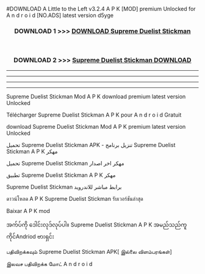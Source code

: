 #DOWNLOAD A Little to the Left v3.2.4 A P K [MOD] premium Unlocked for A n d r o i d [NO.ADS] latest version d5yge 



<div align="center">

<h3>DOWNLOAD 1 >>> <a href="https://downloadmod1.web.app/?judul=Supreme Duelist Stickman">DOWNLOAD Supreme Duelist Stickman</a></h3><br>

<h3>DOWNLOAD 2 >>> <a href="https://downloadmod1.web.app/?judul=Supreme Duelist Stickman">Supreme Duelist Stickman DOWNLOAD </a></h3>

</div>


----------------------------------------------------------

----------------------------------------------------------

----------------------------------------------------------

----------------------------------------------------------


Supreme Duelist Stickman Mod A P K download premium latest version Unlocked

Télécharger Supreme Duelist Stickman A P K pour A n d r o i d Gratuit

download Supreme Duelist Stickman Mod A P K premium latest version Unlocked

تحميل Supreme Duelist Stickman APK - تنزيل برنامج Supreme Duelist Stickman A P K مهكر

تحميل Supreme Duelist Stickman مهكر اخر اصدار

تطبيق Supreme Duelist Stickman A P K مهكر

Supreme Duelist Stickman برابط مباشر للاندرويد

ดาวน์โหลด A P K Supreme Duelist Stickman รับเวอร์ชันล่าสุด

Baixar A P K mod

အက်ပ်ကို ဒေါင်းလုဒ်လုပ်ပါ။ Supreme Duelist Stickman A P K အမည်သည်ကူကိုင်Andriod ဗားရှင်း

பதிவிறக்கவும் Supreme Duelist Stickman APK[ இல்லை விளம்பரங்கள்] 
 
இலவச பதிவிறக்க மோட் A n d r o i d



